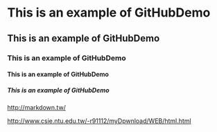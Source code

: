 # This is an example of GitHubDemo
## This is an example of GitHubDemo
### This is an example of GitHubDemo
#### This is an example of GitHubDemo
##### This is an example of GitHubDemo
<http://markdown.tw/>

<http://www.csie.ntu.edu.tw/-r91112/myDpwnload/WEB/html.html>
